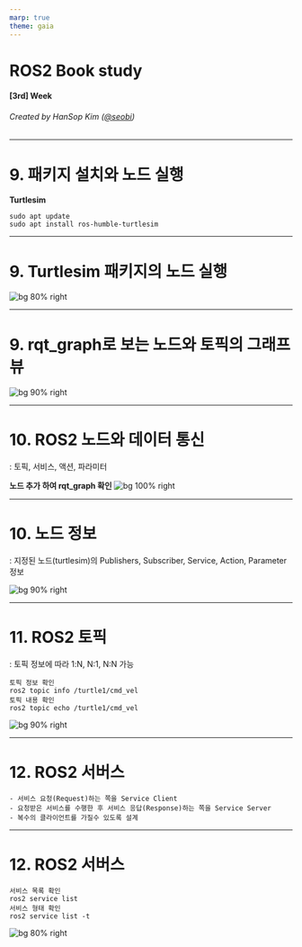 ```yaml
---
marp: true
theme: gaia
---
```


<!-- _class: lead -->

# **ROS2** Book study

#### [3rd] Week

###### Created by HanSop Kim ([@seobi](https://github.com/))

---

<!-- paginate: true -->

# 9. 패키지 설치와 노드 실행

**Turtlesim**

```
sudo apt update
sudo apt install ros-humble-turtlesim
```

---

# 9. Turtlesim 패키지의 노드 실행


![bg 80% right ](1.png)

---

# 9. rqt_graph로 보는 노드와 토픽의 그래프 뷰

![bg 90% right ](2.png)

---

# 10. ROS2 노드와 데이터 통신

: 토픽, 서비스, 액션, 파라미터

**노드 추가 하여 rqt_graph 확인**
![bg 100% right](3.png)


---

# 10. 노드 정보

: 지정된 노드(turtlesim)의 Publishers, Subscriber, Service, Action, Parameter정보

![bg 90% right ](4.png)

---

# 11. ROS2 토픽

: 토픽 정보에 따라 1:N, N:1, N:N 가능
```
토픽 정보 확인
ros2 topic info /turtle1/cmd_vel
토픽 내용 확인
ros2 topic echo /turtle1/cmd_vel
```
![bg 90% right ](5.png)

---

# 12. ROS2 서버스


```
- 서비스 요청(Request)하는 쪽을 Service Client
- 요청받은 서비스를 수행한 후 서비스 응답(Response)하는 쪽을 Service Server
- 복수의 클라이언트를 가질수 있도록 설계
```

---

# 12. ROS2 서버스
```
서비스 목록 확인
ros2 service list
서비스 형태 확인
ros2 service list -t
```

![bg 80% right ](6.png)


